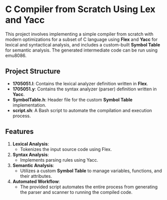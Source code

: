 # C Compiler from Scratch Using Lex and Yacc

This project involves implementing a simple compiler from scratch with modern optimizations for a subset of C language using **Flex** and **Yacc** for lexical and syntactical analysis, and includes a custom-built **Symbol Table** for semantic analysis. The generated intermediate code can be run using emu8086.

## Project Structure

- **1705051.l**: Contains the lexical analyzer definition written in **Flex**.
- **1705051.y**: Contains the syntax analyzer (parser) definition written in **Yacc**.
- **SymbolTable.h**: Header file for the custom **Symbol Table** implementation.
- **script.sh**: A Bash script to automate the compilation and execution process.

## Features

1. **Lexical Analysis**: 
   - Tokenizes the input source code using Flex.
2. **Syntax Analysis**:
   - Implements parsing rules using Yacc.
3. **Semantic Analysis**:
   - Utilizes a custom **Symbol Table** to manage variables, functions, and their attributes.
4. **Automated Workflow**:
   - The provided script automates the entire process from generating the parser and scanner to running the compiled code.


